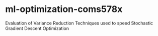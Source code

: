 # ml-optimization-coms578x
Evaluation of Variance Reduction Techniques used to speed Stochastic Gradient Descent Optimization
